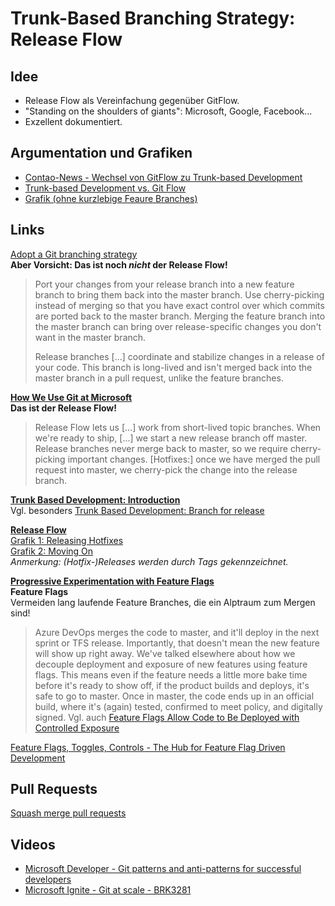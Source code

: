 # Trunk-Based Branching Strategy: Release Flow

## Idee

* Release Flow als Vereinfachung gegenüber GitFlow.
* "Standing on the shoulders of giants": Microsoft, Google, Facebook...
* Exzellent dokumentiert.

## Argumentation und Grafiken

* [Contao-News - Wechsel von GitFlow zu Trunk-based Development](https://contao.org/de/news/wechsel-von-gitflow-zu-trunk-based-development.html)
* [Trunk-based Development vs. Git Flow](https://www.toptal.com/software/trunk-based-development-git-flow)
* [Grafik (ohne kurzlebige Feaure Branches)](https://paulhammant.com/2014/01/08/googles-vs-facebooks-trunk-based-development/)

## Links

[Adopt a Git branching strategy](https://docs.microsoft.com/en-us/azure/devops/repos/git/git-branching-guidance?view=azure-devops)  
**Aber Vorsicht: Das ist noch *nicht* der Release Flow!**  
> Port your changes from your release branch into a new feature branch to bring them back into the master branch.
> Use cherry-picking instead of merging so that you have exact control over which commits are ported back to the master branch.
> Merging the feature branch into the master branch can bring over release-specific changes you don't want in the master branch.
>
> Release branches [...] coordinate and stabilize changes in a release of your code.
> This branch is long-lived and isn't merged back into the master branch in a pull request, unlike the feature branches.

**[How We Use Git at Microsoft](https://docs.microsoft.com/en-us/azure/devops/learn/devops-at-microsoft/use-git-microsoft)**  
**Das ist der Release Flow!**  
> Release Flow lets us [...] work from short-lived topic branches.
> When we're ready to ship, [...] we start a new release branch off master.
> Release branches never merge back to master, so we require cherry-picking important changes.
> [Hotfixes:] once we have merged the pull request into master, we cherry-pick the change into the release branch.

**[Trunk Based Development: Introduction](https://trunkbaseddevelopment.com/)**  
Vgl. besonders [Trunk Based Development: Branch for release](https://trunkbaseddevelopment.com/branch-for-release/)

**[Release Flow](https://docs.microsoft.com/en-us/azure/devops/learn/devops-at-microsoft/release-flow)**  
[Grafik 1: Releasing Hotfixes](https://docs.microsoft.com/en-us/azure/devops/learn/devops-at-microsoft/release-flow#moving-on)  
[Grafik 2: Moving On](https://docs.microsoft.com/en-us/azure/devops/learn/devops-at-microsoft/release-flow#releasing-hotfixes)  
*Anmerkung: (Hotfix-)Releases werden durch Tags gekennzeichnet.*

**[Progressive Experimentation with Feature Flags](https://docs.microsoft.com/en-us/azure/devops/learn/devops-at-microsoft/progressive-experimentation-feature-flags)**  
**Feature Flags**  
Vermeiden lang laufende Feature Branches, die ein Alptraum zum Mergen sind!  
> Azure DevOps merges the code to master, and it'll deploy in the next sprint or TFS release.
> Importantly, that doesn't mean the new feature will show up right away.
> We've talked elsewhere about how we decouple deployment and exposure of new features using feature flags.
> This means even if the feature needs a little more bake time before it's ready to show off, if the product builds and deploys, it's safe to go to master.
> Once in master, the code ends up in an official build, where it's (again) tested, confirmed to meet policy, and digitally signed.
Vgl. auch [Feature Flags Allow Code to Be Deployed with Controlled Exposure](https://docs.microsoft.com/en-us/azure/devops/learn/devops-at-microsoft/use-git-microsoft#feature-flags-allow-code-to-be-deployed-with-controlled-exposure)

[Feature Flags, Toggles, Controls - The Hub for Feature Flag Driven Development](https://featureflags.io/)

## Pull Requests

[Squash merge pull requests](https://docs.microsoft.com/en-us/azure/devops/repos/git/merging-with-squash?view=azure-devops)

## Videos

* [Microsoft Developer - Git patterns and anti-patterns for successful developers](https://www.youtube.com/watch?time_continue=786&v=t_4lLR6F_yk&feature=emb_logo)
* [Microsoft Ignite - Git at scale - BRK3281](https://www.youtube.com/watch?time_continue=2485&v=ppzIBIQz_KY&feature=emb_logo)
